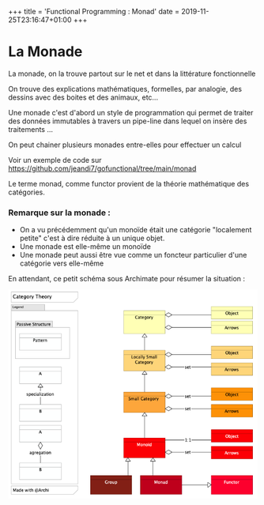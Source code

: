 +++
title = 'Functional Programming : Monad'
date = 2019-11-25T23:16:47+01:00
+++

# La Monade

<p>

La monade, on la trouve partout  sur le net
et dans la littérature fonctionnelle

On trouve des explications mathématiques, formelles, par analogie, des dessins avec des boites et des animaux, etc...

Une monade c'est d'abord un style de programmation qui permet de traiter des données immutables à travers un pipe-line dans lequel on insère des traitements ...
</p>

On peut chainer plusieurs monades entre-elles pour effectuer un calcul 

Voir un exemple de code sur https://github.com/jeandi7/gofunctional/tree/main/monad

Le terme monad, comme functor  provient de la théorie mathématique des catégories.

### Remarque sur la monade : 

- On a vu précédemment qu'un monoïde était une catégorie "localement petite" c'est à dire réduite à un unique objet.
- Une monade est elle-même un monoïde
- Une monade peut aussi être vue comme un foncteur particulier d'une catégorie vers elle-même

En attendant, ce petit schéma sous Archimate pour résumer la situation :

![image info](./images/categoryTheory.png)